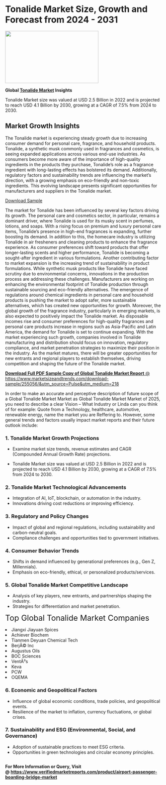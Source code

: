 <H1>Tonalide Market Size, Growth and Forecast from 2024 - 2031</H1><img class="aligncenter size-medium wp-image-584254" src="https://thirdeyenews.in/wp-content/uploads/2024/09/Global-Market-Research-300x168.jpeg" alt="" width="300" height="168" /><p><strong>Global&nbsp;<a href="https://www.marketsizeandtrends.com/download-sample/255056/&amp;utm_source=Pulse&amp;utm_medium=218">Tonalide Market</a> Insights</strong></p><p>Tonalide Market size was valued at USD 2.5 Billion in 2022 and is projected to reach USD 4.1 Billion by 2030, growing at a CAGR of 7.5% from 2024 to 2030.</p><p><h2>Market Growth Insights</h2> <p>The Tonalide market is experiencing steady growth due to increasing consumer demand for personal care, fragrance, and household products. Tonalide, a synthetic musk commonly used in fragrances and cosmetics, is seeing expanded applications across various end-use industries. As consumers become more aware of the importance of high-quality ingredients in the products they purchase, Tonalide’s role as a fragrance ingredient with long-lasting effects has bolstered its demand. Additionally, regulatory factors and sustainability trends are influencing the market’s direction, with a growing emphasis on eco-friendly and non-toxic ingredients. This evolving landscape presents significant opportunities for manufacturers and suppliers in the Tonalide market.</p> <p><a href="download_sample_link_here">Download Sample</a></p> <p>The market for Tonalide has been influenced by several key factors driving its growth. The personal care and cosmetics sector, in particular, remains a dominant driver, where Tonalide is used for its musky scent in perfumes, lotions, and soaps. With a rising focus on premium and luxury personal care items, Tonalide’s presence in high-end fragrances is expanding, further boosting its demand. In addition to this, the homecare industry is utilizing Tonalide in air fresheners and cleaning products to enhance the fragrance experience. As consumer preferences shift toward products that offer longer-lasting scents and higher performance, Tonalide is becoming a sought-after ingredient in various formulations. Another contributing factor to market expansion is the increasing trend of sustainability in product formulations. While synthetic musk products like Tonalide have faced scrutiny due to environmental concerns, innovations in the production process are addressing these challenges. Manufacturers are working on enhancing the environmental footprint of Tonalide production through sustainable sourcing and eco-friendly alternatives. The emergence of regulations around chemical ingredients in personal care and household products is pushing the market to adopt safer, more sustainable alternatives, which has created new opportunities for growth. Moreover, the global growth of the fragrance industry, particularly in emerging markets, is also expected to positively impact the Tonalide market. As disposable incomes rise and consumer preferences for high-quality fragrances and personal care products increase in regions such as Asia-Pacific and Latin America, the demand for Tonalide is set to continue expanding. With the market experiencing such growth, companies involved in Tonalide manufacturing and distribution should focus on innovation, regulatory compliance, and market penetration strategies to maximize their position in the industry. As the market matures, there will be greater opportunities for new entrants and regional players to establish themselves, driving competition and shaping the future of the Tonalide market. <p><a href="get_more_link_here"></p><p><span class=""><strong>Download Full PDF Sample Copy of Global Tonalide Market Report</strong> @ <a href="https://www.marketsizeandtrends.com/download-sample/255056/&amp;utm_source=Pulse&amp;utm_medium=218" target="_blank">https://www.marketsizeandtrends.com/download-sample/255056/&amp;utm_source=Pulse&amp;utm_medium=218</a></span></p><p>In order to make an accurate and perceptive description of future scope of a Global&nbsp;Tonalide Market Market as Global&nbsp;Tonalide Market Market of 2025, you need to describe a clear Vision &ndash; What Industry or Linda can you think of for example: Quote from a Technology, healthcare, automotive, renewable energy, name the market you are Reffering to. However, some general trends and factors usually impact market reports and their future outlook include:</p><h3>1.&nbsp;<strong>Tonalide Market Growth Projections</strong></h3><ul><li>Examine market size trends, revenue estimates and CAGR (Compounded Annual Growth Rate) projections.</li><li><p>Tonalide Market size was valued at USD 2.5 Billion in 2022 and is projected to reach USD 4.1 Billion by 2030, growing at a CAGR of 7.5% from 2024 to 2030.</p></li></ul><h3>2.&nbsp;<strong>Tonalide Market Technological Advancements</strong></h3><ul><li>Integration of AI, IoT, blockchain, or automation in the industry.</li><li>Innovations driving cost reductions or improving efficiency.</li></ul><h3>3.&nbsp;<strong>Regulatory and Policy Changes</strong></h3><ul><li>Impact of global and regional regulations, including sustainability and carbon-neutral goals.</li><li>Compliance challenges and opportunities tied to government initiatives.</li></ul><h3>4.&nbsp;<strong>Consumer Behavior Trends</strong></h3><ul><li>Shifts in demand influenced by generational preferences (e.g., Gen Z, Millennials).</li><li>Emphasis on eco-friendly, ethical, or personalized products/services.</li></ul><h3>5.&nbsp;<strong>Global Tonalide Market Competitive Landscape</strong></h3><ul><li>Analysis of key players, new entrants, and partnerships shaping the industry.</li><li>Strategies for differentiation and market penetration.</li></ul><p data-pm-slice="1 1 []"><span style="color: inherit; font-family: inherit; font-size: 25px;">Top Global Tonalide Market Companies</span></p><div class="" data-test-id=""><p><li>Jiangxi Jiayuan Spices</li><li> Achiever Biochem</li><li> Tianmen Deyuan Chemical Tech</li><li> BerjÃ© Inc</li><li> Augustus Oils</li><li> BOC Sciences</li><li> VentÃ³s</li><li> Keva</li><li> PCW</li><li> OQEMA</li></p></div><h3>6.&nbsp;<strong>Economic and Geopolitical Factors</strong></h3><ul><li>Influence of global economic conditions, trade policies, and geopolitical events.</li><li>Resilience of the market to inflation, currency fluctuations, or global crises.</li></ul><h3>7.&nbsp;<strong>Sustainability and ESG (Environmental, Social, and Governance)</strong></h3><ul><li>Adoption of sustainable practices to meet ESG criteria.</li><li>Opportunities in green technologies and circular economy principles.</li></ul><h2><strong style="font-size: 14px;">For More Information or Query, Visit @&nbsp;</strong><a style="background-color: #ffffff; font-size: 14px;" href="https://www.marketsizeandtrends.com/report/tonalide-market/" target="_blank">https://www.verifiedmarketreports.com/product/airport-passenger-boarding-bridge-market</a></h2>
